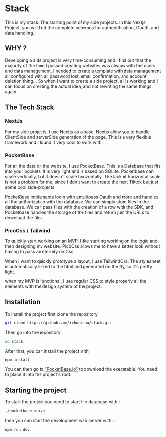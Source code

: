 # Stack

This is my stack. The starting point of my side projects.
In this Nextjs Project, you will find the complete schemes for authentification, Oauth, and data handling.

## WHY ?

Developing a side project is very time-consuming and I find out that the majority of the time I passed creating websites was always with the users and data management. 
I needed to create a template with data management all configured with all password lost, email confirmation, and account deletion thing... So when I want to create a side project, all is working and I can focus on creating the actual idea, and not rewriting the same things again

## The Tech Stack

### NextJs
For my side projects, I use Nextjs as a base. Nextjs allow you to handle ClientSide and serverSide generation of the page. This is a very flexible framework and I found it very cool to work with.

### PocketBase
For all the data on the website, I use PocketBase. This is a Database that fits into your pockets. It is very light and is based on SQLite. Pocketbase can scale vertically, but it doesn't scale horizontally. The lack of horizontal scale is not a problem for me, since I don't want to create the next Tiktok but just some cool side-projects.

PocketBase implements login with email/pass Oauth and more and handles all the authorization with the database. We can simply store files in the database. We can pass files with the creation of a row with the SDK, and Pocketbase handles the storage of the files and return just the URLs to download the files.

### PicoCss / Tailwind
To quickly start working on an MVP, I like starting working on the logic and then designing my website. PicoCss allows me to have a better look without having to pass an eternity on Css

When I want to quickly prototype a layout, I use TailwindCss. The stylesheet is automatically linked to the html and generated on the fly, so it's pretty light.

when my MVP is functional, I use regular CSS to style properly all the elements with the design system of the project.

## Installation
To install the project first clone the repository

```bash
git clone https://github.com/ichunichu/stack.git
```

Then go into the repository

```bash
cd stack
```

After that, you can install the project with 

```bash
npm install
```

You can then go to ["PocketBase.io"]("https://pocketbase.io/") to download the executable. You need to place it into the project's root.

## Starting the project
To start the project you need to start the database with :

```bash
./pocketbase serve
```

then you can start the development web server with : 

```bash
npm run dev
```
